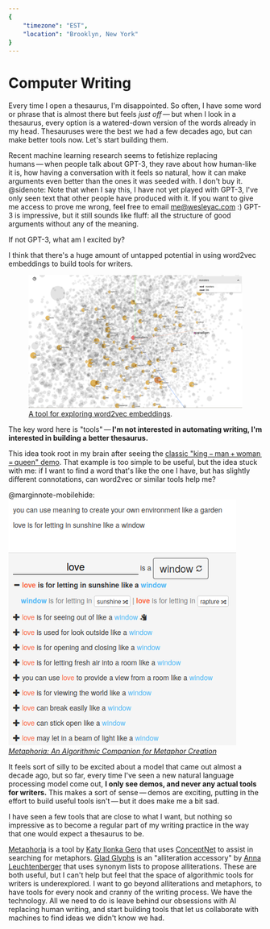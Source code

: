 ```yaml
---
{
	"timezone": "EST",
	"location": "Brooklyn, New York"
}
---
```

# Computer Writing

Every time I open a thesaurus, I'm disappointed. So often, I have some word or phrase that is almost there but feels *just off* — but when I look in a thesaurus, every option is a watered-down version of the words already in my head. Thesauruses were the best we had a few decades ago, but can make better tools now. Let's start building them.

Recent machine learning research seems to fetishize replacing humans — when people talk about GPT-3, they rave about how human-like it is, how having a conversation with it feels so natural, how it can make arguments even better than the ones it was seeded with. I don't buy it.
@sidenote: Note that when I say this, I have not yet played with GPT-3, I've only seen text that other people have produced with it. If you want to give me access to prove me wrong, feel free to email <a href="mailto:me@wesleyac.com">me@wesleyac.com</a> :)
GPT-3 is impressive, but it still sounds like fluff: all the structure of good arguments without any of the meaning.

If not GPT-3, what am I excited by?

I think that there's a huge amount of untapped potential in using word2vec embeddings to build tools for writers.

<figure class="fullwidth">
<img src="/img/post/computer-writing/word2vec_monsters.png" alt="A screenshot of a cloud of points, each representing a word. The word 'monsters' is selected, and similar points are highlighted, including 'wolf', 'super', 'vampire', 'frankenstein', 'fantasy', 'gods', 'evil', 'films', 'creatures', and 'beings'."/>
<figcaption>
<a href="https://projector.tensorflow.org/">A tool for exploring word2vec embeddings</a>.
</figcaption>
</figure>

The key word here is "tools" — **I'm not interested in automating writing, I'm interested in building a better thesaurus.**

This idea took root in my brain after seeing the <a href="https://p.migdal.pl/2017/01/06/king-man-woman-queen-why.html">classic "king − man + woman = queen" demo</a>. That example is too simple to be useful, but the idea stuck with me: if I want to find a word that's like the one I have, but has slightly different connotations, can word2vec or similar tools help me?

@marginnote-mobilehide: <img src="/img/post/computer-writing/metaphoria.png" alt="A screenshot of Metaphoria displaying possible metaphors relating the concept of love to windows"/> *[Metaphoria: An Algorithmic Companion for Metaphor Creation](http://language-play.com/metaphoria/)*

It feels sort of silly to be excited about a model that came out almost a decade ago, but so far, every time I've seen a new natural language processing model come out, **I only see demos, and never any actual tools for writers.** This makes a sort of sense — demos are exciting, putting in the effort to build useful tools isn't — but it does make me a bit sad.

I have seen a few tools that are close to what I want, but nothing so impressive as to become a regular part of my writing practice in the way that one would expect a thesaurus to be.

[Metaphoria](http://language-play.com/metaphoria/) is a tool by [Katy Ilonka Gero](http://www.katygero.com/) that uses [ConceptNet](https://conceptnet.io/) to assist in searching for metaphors. [Glad Glyphs](https://web.archive.org/web/20221128013726/https://glad-glyphs.herokuapp.com/) is an "alliteration accessory" by [Anna Leuchtenberger](https://annaanna.net/) that uses synonym lists to propose alliterations. These are both useful, but I can't help but feel that the space of algorithmic tools for writers is underexplored. I want to go beyond alliterations and metaphors, to have tools for every nook and cranny of the writing process. We have the technology. All we need to do is leave behind our obsessions with AI replacing human writing, and start building tools that let us collaborate with machines to find ideas we didn't know we had.
